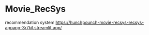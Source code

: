 # Movie_RecSys
recommendation system
https://hunchpounch-movie-recsys-recsys-appapp-3r7kil.streamlit.app/
